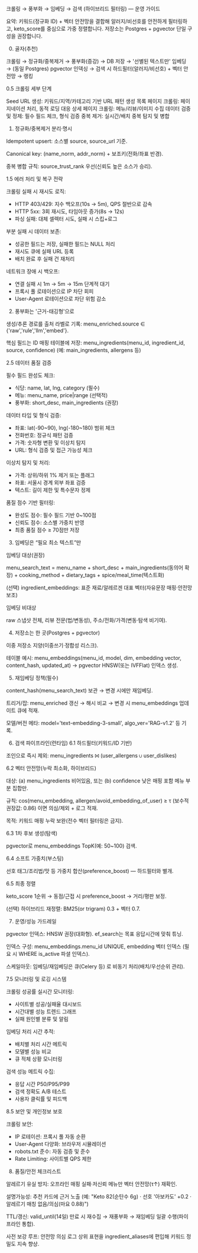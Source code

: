크롤링 → 풍부화 → 임베딩 → 검색 (하이브리드 필터링) — 운영 가이드

요약: 키워드(정규화 ID) + 벡터 안전망을 결합해 알러지/비선호를 안전하게 필터링하고, keto_score를 중심으로 가중 정렬합니다. 저장소는 Postgres + pgvector 단일 구성을 권장합니다.

0. 골자(추천)

크롤링 → 정규화/중복제거 → 풍부화(증강) → DB 저장 → '선별된 텍스트만' 임베딩 → (동일 Postgres) pgvector 인덱싱 → 검색 시 하드필터(알러지/비선호) + 벡터 안전망 → 랭킹

0.5 크롤링 세부 단계

Seed URL 생성: 키워드/지역/카테고리 기반 URL 패턴 생성
목록 페이지 크롤링: 페이지네이션 처리, 동적 로딩 대응
상세 페이지 크롤링: 메뉴/리뷰/이미지 수집
데이터 검증 및 정제: 필수 필드 체크, 형식 검증
중복 제거: 실시간/배치 중복 탐지 및 병합

1. 정규화/중복제거 분리·명시

Idempotent upsert: 소스별 source, source_url 기준.

Canonical key: (name_norm, addr_norm) + 보조키(전화/좌표 반경).

중복 병합 규칙: source_trust_rank 우선(신뢰도 높은 소스가 승리).

1.5 에러 처리 및 복구 전략

크롤링 실패 시 재시도 로직:
- HTTP 403/429: 지수 백오프(10s → 5m), QPS 절반으로 감속
- HTTP 5xx: 3회 재시도, 타임아웃 증가(8s → 12s)
- 파싱 실패: 대체 셀렉터 시도, 실패 시 스킵+로그

부분 실패 시 데이터 보존:
- 성공한 필드는 저장, 실패한 필드는 NULL 처리
- 재시도 큐에 실패 URL 등록
- 배치 완료 후 실패 건 재처리

네트워크 장애 시 백오프:
- 연결 실패 시 1m → 5m → 15m 단계적 대기
- 프록시 풀 로테이션으로 IP 차단 회피
- User-Agent 로테이션으로 차단 위험 감소

2. 풍부화는 '근거-태깅형'으로

생성/추론 경로를 출처 라벨로 기록:
menu_enriched.source ∈ {'raw','rule','llm','embed'}.

핵심 필드는 ID 매핑 테이블에 저장:
menu_ingredients(menu_id, ingredient_id, source, confidence)
(예: main_ingredients, allergens 등)

2.5 데이터 품질 검증

필수 필드 완성도 체크:
- 식당: name, lat, lng, category (필수)
- 메뉴: menu_name, price|range (선택적)
- 풍부화: short_desc, main_ingredients (권장)

데이터 타입 및 형식 검증:
- 좌표: lat(-90~90), lng(-180~180) 범위 체크
- 전화번호: 정규식 패턴 검증
- 가격: 숫자형 변환 및 이상치 탐지
- URL: 형식 검증 및 접근 가능성 체크

이상치 탐지 및 처리:
- 가격: 상위/하위 1% 제거 또는 플래그
- 좌표: 서울시 경계 외부 좌표 검증
- 텍스트: 길이 제한 및 특수문자 정제

품질 점수 기반 필터링:
- 완성도 점수: 필수 필드 기반 0~100점
- 신뢰도 점수: 소스별 가중치 반영
- 최종 품질 점수 ≥ 70점만 저장

3. 임베딩은 “필요 최소 텍스트”만

임베딩 대상(권장)

menu_search_text = menu_name
                  + short_desc
                  + main_ingredients(동의어 확장)
                  + cooking_method
                  + dietary_tags
                  + spice/meal_time(텍스트화)


(선택) ingredient_embeddings: 표준 재료/알레르겐 대표 벡터(자유문장 매핑·안전망 보조)

임베딩 비대상

raw 스냅샷 전체, 리뷰 전문(법/변동성), 주소/전화/가격(변동·탐색 비기여).

4. 저장소는 한 곳(Postgres + pgvector)

이중 저장소 지양(이중쓰기·정합성 리스크).

테이블 예시:
menu_embeddings(menu_id, model, dim, embedding vector, content_hash, updated_at)
→ pgvector HNSW(또는 IVFFlat) 인덱스 생성.

5. 재임베딩 정책(필수)

content_hash(menu_search_text) 보관 → 변경 시에만 재임베딩.

트리거/잡: menu_enriched 갱신 → 해시 비교 → 변경 시 menu_embeddings 업데이트 큐에 적재.

모델/버전 메타: model='text-embedding-3-small', algo_ver='RAG-v1.2' 등 기록.

6. 검색 파이프라인(런타임)
6.1 하드필터(키워드/ID 기반)

조인으로 즉시 제외:
menu_ingredients ⨝ (user_allergens ∪ user_dislikes)

6.2 벡터 안전망(누락 최소화, 하이브리드)

대상:
(a) menu_ingredients 비어있음, 또는
(b) confidence 낮은 매핑 포함 메뉴 부분 집합만.

규칙:
cos(menu_embedding, allergen/avoid_embedding_of_user) ≥ τ (보수적 권장값: 0.86) 이면 의심/제외 + 로그 적재.

목적: 키워드 매핑 누락 보완(전수 벡터 필터링은 금지).

6.3 1차 후보 생성(탐색)

pgvector로 menu_embeddings TopK(예: 50~100) 검색.

6.4 소프트 가중치(부스팅)

선호 태그/조리법/맛 등 가중치 합산(preference_boost) — 하드필터와 별개.

6.5 최종 정렬

keto_score 1순위 → 동점/근접 시 preference_boost → 거리/평판 보정.

(선택) 하이브리드 재정렬: BM25(or trigram) 0.3 + 벡터 0.7.

7. 운영/성능 가드레일

pgvector 인덱스: HNSW 권장(대화형). ef_search는 목표 응답시간에 맞춰 튜닝.

인덱스 구성:
menu_embeddings.menu_id UNIQUE, embedding 벡터 인덱스
(필요 시 WHERE is_active 파셜 인덱스).

스케일아웃: 임베딩/재임베딩은 큐(Celery 등) 로 비동기 처리(배치/우선순위 관리).

7.5 모니터링 및 로깅 시스템

크롤링 성공률 실시간 모니터링:
- 사이트별 성공/실패율 대시보드
- 시간대별 성능 트렌드 그래프
- 실패 원인별 분류 및 알림

임베딩 처리 시간 추적:
- 배치별 처리 시간 메트릭
- 모델별 성능 비교
- 큐 적체 상황 모니터링

검색 성능 메트릭 수집:
- 응답 시간 P50/P95/P99
- 검색 정확도 A/B 테스트
- 사용자 클릭률 및 피드백

8.5 보안 및 개인정보 보호

크롤링 보안:
- IP 로테이션: 프록시 풀 자동 순환
- User-Agent 다양화: 브라우저 시뮬레이션
- robots.txt 준수: 자동 검증 및 준수
- Rate Limiting: 사이트별 QPS 제한


8. 품질/안전 체크리스트

알레르기 유실 방지: 오프라인 매핑 실패·저신뢰 메뉴만 벡터 안전망(τ↑) 재확인.

설명가능성: 추천 카드에 근거 노출
(예: "Keto 82(순탄수 6g) · 선호 '아보카도' +0.2 · 알레르기 매칭 없음/의심(마요 0.88)")

TTL/갱신: valid_until(14일) 만료 시 재수집 → 재풍부화 → 재임베딩 일괄 수행(파이프라인 통합).

사전 보강 루프: 안전망 의심 로그 상위 표현을 ingredient_aliases에 편입해 키워드 정밀도 지속 향상.